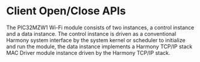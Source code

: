 # Client Open/Close APIs

The PIC32MZW1 Wi-Fi module consists of two instances, a control instance and a data instance.
The control instance is driven as a conventional Harmony system interface by the system kernel or scheduler to initialize and run the module, the data instance implements a Harmony TCP/IP stack MAC Driver module instance driven by the Harmony TCP/IP stack.